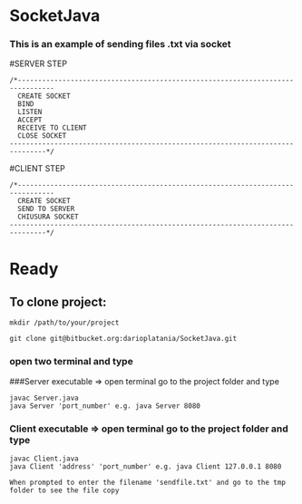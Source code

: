 # SocketJava

### This is an example of sending files .txt via socket

#SERVER STEP
```
/*-------------------------------------------------------------------------------
  CREATE SOCKET
  BIND
  LISTEN
  ACCEPT
  RECEIVE TO CLIENT
  CLOSE SOCKET
-------------------------------------------------------------------------------*/
```

#CLIENT STEP
```
/*-------------------------------------------------------------------------------
  CREATE SOCKET
  SEND TO SERVER 
  CHIUSURA SOCKET
-------------------------------------------------------------------------------*/
```

# Ready

## To clone project:

```
mkdir /path/to/your/project

git clone git@bitbucket.org:darioplatania/SocketJava.git
```
### open two terminal and type

###Server executable => open terminal go to the project folder and type
```
javac Server.java
java Server 'port_number' e.g. java Server 8080
```

### Client executable => open terminal go to the project folder and type
```
javac Client.java
java Client 'address' 'port_number' e.g. java Client 127.0.0.1 8080

When prompted to enter the filename 'sendfile.txt' and go to the tmp folder to see the file copy
```
